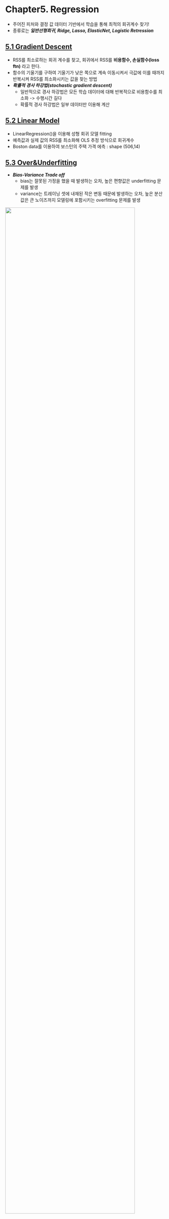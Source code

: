 # Chapter5. Regression
- 주어진 피처와 결정 값 데이터 기반에서 학습을 통해 최적의 회귀계수 찾기!
- 종류로는 ***일반선형회귀, Ridge, Lasso, ElasticNet, Logistic Retression***

## [5.1 Gradient Descent](https://github.com/sohyuniii/Machine-learning/blob/master/5%EC%9E%A5_Regression/5.1%20Gradient%20Descent.ipynb)
- RSS를 최소로하는 회귀 계수를 찾고, 회귀에서 RSS를 **비용함수, 손실함수(loss ftn)** 라고 한다.
- 함수의 기울기를 구하여 기울기가 낮은 쪽으로 계속 이동시켜서 극값에 이를 때까지 반복시켜 RSS를 최소화시키는 값을 찾는 방법
- ***확률적 경사 하강법(stochastic gradient descent)***
  - 일반적으로 경사 하강법은 모든 학습 데이터에 대해 반복적으로 비용함수를 최소화 -> 수행시간 길다
  - 확률적 경사 하강법은 일부 데이터만 이용해 계산

## [5.2 Linear Model](https://github.com/sohyuniii/Machine-learning/blob/master/5%EC%9E%A5_Regression/5.2%20Linear%20Model.ipynb)
- LinearRegression()을 이용해 성형 회귀 모델 fitting
- 예측값과 실제 값의 RSS를 최소화해 OLS 추정 방식으로 회귀계수 
- Boston data를 이용하여 보스턴의 주택 가격 에측 : shape (506,14)

## [5.3 Over&Underfitting](https://github.com/sohyuniii/Machine-learning/blob/master/5%EC%9E%A5_Regression/5.3%20Over%26Underfitting.ipynb)
- ***Bias-Variance Trade off***
  - bias는 잘못된 가정을 했을 때 발생하는 오차, 높은 편향값은 underfitting 문제를 발생 
  - variance는 트레이닝 셋에 내재된 작은 변동 때문에 발생하는 오차, 높은 분산값은 큰 노이즈까지 모델링에 포함시키는 overfitting 문제를 발생 
<img src="https://user-images.githubusercontent.com/41772329/56736964-62b77b00-67a4-11e9-9b27-1ca75a0e20f6.png" width="90%">

## [5.4 Regularized Models](https://github.com/sohyuniii/Machine-learning/tree/master/5%EC%9E%A5_Regression)
- 비용 함수에 alpha값으로 패널티를 부여해 회귀 계수 값의 크기를 감소시켜 과적합을 개선하는 방식을 규제(Regularization)라고 한다.
- ***L2규제*** : 회귀계수의 제곱에 대해 패널티를 부여하는 방식 => ***Ridge***
- ***L1규제*** : 회귀계수의 절대값에 대해 패널티를 부여하는 방식 => ***Lasso***
- L2 규제 + L1 규제 => ***Elastic Net***

## [5.5 Logistic Regression](https://github.com/sohyuniii/Machine-learning/blob/master/5%EC%9E%A5_Regression/5.5%20Logistic%20Regression.ipynb)
- sigmoid 최적선을 찾고 이 시그모이드 함수의 반환값을 확률로 간주해 확률에 따라 분류를 결정
- 선형 회귀 방식을 기반으로, 시그모이드 함수를 ㅇ용해 분류를 수행하는 

## [5.6 Regression Tree](https://github.com/sohyuniii/Machine-learning/blob/master/5%EC%9E%A5_Regression/5.6%20Regression%20Tree.ipynb)
- 회귀를 위한 트리를 생성하고 이를 기반으로 회귀 예측
- 리프 토드에 속한 데이터 값의 평균을 구해 회귀 예측값을 계산
